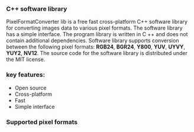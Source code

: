 ### C++ software library

PixelFormatConverter lib is a free fast cross-platform C++ software library for converting images data to various pixel formats. The software library has a simple interface. The program library is written in C ++ and does not contain additional dependencies. Software library supports conversion between the following pixel formats: **RGB24**, **BGR24**, **Y800**, **YUV**, **UYVY**, **YUY2**, **NV12**. The source code for the software library is distributed under the MIT license.

### key features:
- Open source
- Cross-platform
- Fast
- Simple interface

### Supported pixel formats

